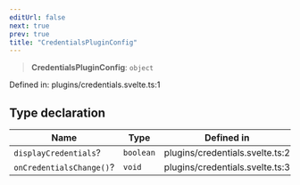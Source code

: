 ```yaml
---
editUrl: false
next: true
prev: true
title: "CredentialsPluginConfig"
---
```


> **CredentialsPluginConfig**: `object`

Defined in: plugins/credentials.svelte.ts:1

## Type declaration

| Name | Type | Defined in |
| ------ | ------ | ------ |
| <a id="displaycredentials"></a> `displayCredentials`? | `boolean` | plugins/credentials.svelte.ts:2 |
| <a id="oncredentialschange"></a> `onCredentialsChange()`? | `void` | plugins/credentials.svelte.ts:3 |
